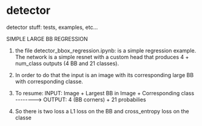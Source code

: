 # detector
detector stuff: tests, examples, etc...

SIMPLE LARGE BB REGRESSION

1. the file detector_bbox_regression.ipynb:
is a simple regression example. The network is a simple resnet with a custom head that produces
4 + num_class outputs (4 BB and 21 classes).

2. In order to do that the input is an image with its corresponding large BB with corresponding classe.

3. To resume:
INPUT: Image + Largest BB in Image + Corresponding class --------> OUTPUT: 4 (BB corners) + 21 probabilies 

4. So there is two loss a L1 loss on the BB and cross_entropy loss on the classe

